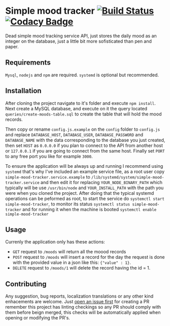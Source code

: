 # Simple mood tracker [![Build Status](https://travis-ci.com/namelivia/simple-mood-tracker.svg?branch=master)](https://travis-ci.com/namelivia/simple-mood-tracker) [![Codacy Badge](https://api.codacy.com/project/badge/Grade/8c1c1cfc150a4fb6815c0089c8005035)](https://www.codacy.com/app/ohcan2/simple-mood-tracker?utm_source=github.com&amp;utm_medium=referral&amp;utm_content=namelivia/simple-mood-tracker&amp;utm_campaign=Badge_Grade)

Dead simple mood tracking service API, just stores the daily mood as an integer on the database, just a little bit more sofisticated than pen and paper.

## Requirements

`Mysql`, `nodejs` and `npm` are required. `systemd` is optional but recommended.

## Installation

After cloning the project navigate to it's folder and execute `npm install`. 
Next create a MySQL database, and execute on it the query located `queries/create-moods-table.sql` to create the table that will hold the mood records.

Then copy or rename `config.js.example` on the `config` folder to `config.js` and replace `DATABASE_HOST`, `DATABASE_USER`, `DATABASE_PASSWORD` and `DATABASE_NAME` with the data corresponding to the database you just created, then set `HOST` as `0.0.0.0` if you plan to connect to the API from another host or `127.0.0.1` if you are going to connect from the same host. Finally set `PORT` to any free port you like for example `3000`.

To ensure the application will be always up and running I recommend using `systemd` that's why I've included an example service file, as a root user copy `simple-mood-tracker.service.example` to `/lib/systemd/system/simple-mood-tracker.service` and then edit it for replacing `YOUR_NODE_BINARY_PATH` which typically will be use `/usr/bin/node` and `YOUR_INSTALL_PATH` with the path you were when you cloned the project.
After doing that the typical systemd operations can be peformed as root, to start the service do `systemctl start simple-mood-tracker`, to monitor its status `systemctl status simple-mood-tracker` and for running it when the machine is booted `systemctl enable simple-mood-tracker`

## Usage

Currenly the application only has these actions:
 * `GET` request to `/moods` will return all the moood records
 * `POST` request to `/moods` will insert a record for the day the request is done with the provided value in a json like this: `{"value" : 1}`.
 * `DELETE` request to `/moods/1` will delete the record having the id = 1.

## Contributing
Any suggestion, bug reports, localization translations or any other kind enhacements are welcome. Just [open an issue first](https://github.com/namelivia/simple-mood-tracker/issues/new) for creating a PR remember this project has linting checkings so any PR should comply with them before beign merged, this checks will be automatically applied when opening or modifying the PR's.
